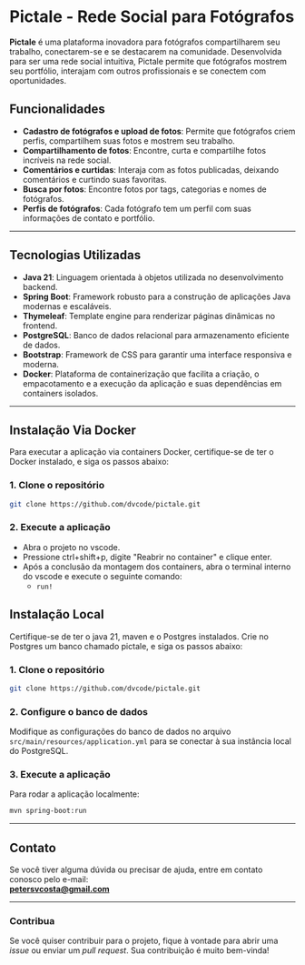 # Pictale - Rede Social para Fotógrafos

**Pictale** é uma plataforma inovadora para fotógrafos compartilharem seu trabalho, conectarem-se e se destacarem na comunidade. Desenvolvida para ser uma rede social intuitiva, Pictale permite que fotógrafos mostrem seu portfólio, interajam com outros profissionais e se conectem com oportunidades.

## Funcionalidades

- **Cadastro de fotógrafos e upload de fotos**: Permite que fotógrafos criem perfis, compartilhem suas fotos e mostrem seu trabalho.
- **Compartilhamento de fotos**: Encontre, curta e compartilhe fotos incríveis na rede social.
- **Comentários e curtidas**: Interaja com as fotos publicadas, deixando comentários e curtindo suas favoritas.
- **Busca por fotos**: Encontre fotos por tags, categorias e nomes de fotógrafos.
- **Perfis de fotógrafos**: Cada fotógrafo tem um perfil com suas informações de contato e portfólio.

---

## Tecnologias Utilizadas

- **Java 21**: Linguagem orientada à objetos utilizada no desenvolvimento backend.
- **Spring Boot**: Framework robusto para a construção de aplicações Java modernas e escaláveis.
- **Thymeleaf**: Template engine para renderizar páginas dinâmicas no frontend.
- **PostgreSQL**: Banco de dados relacional para armazenamento eficiente de dados.
- **Bootstrap**: Framework de CSS para garantir uma interface responsiva e moderna.
- **Docker**:  Plataforma de containerização que facilita a criação, o empacotamento e a execução da aplicação e suas dependências em containers isolados.

---

## Instalação Via Docker

Para executar a aplicação via containers Docker, certifique-se de ter o Docker instalado, e siga os passos abaixo:

### 1. Clone o repositório
```bash
git clone https://github.com/dvcode/pictale.git
```

### 2. Execute a aplicação

- Abra o projeto no vscode.
- Pressione ctrl+shift+p, digite "Reabrir no container" e clique enter.
- Após a conclusão da montagem dos containers, abra o terminal interno do vscode e execute o seguinte comando:
  - ```run!```

## Instalação Local

Certifique-se de ter o java 21, maven e o Postgres instalados. Crie no Postgres um banco chamado pictale, e siga os passos abaixo:

### 1. Clone o repositório
```bash
git clone https://github.com/dvcode/pictale.git
```
### 2. Configure o banco de dados

Modifique as configurações do banco de dados no arquivo `src/main/resources/application.yml` para se conectar à sua instância local do PostgreSQL.

### 3. Execute a aplicação

Para rodar a aplicação localmente:
```bash
mvn spring-boot:run
```

---

## Contato

Se você tiver alguma dúvida ou precisar de ajuda, entre em contato conosco pelo e-mail:  
**petersvcosta@gmail.com**

---

### Contribua

Se você quiser contribuir para o projeto, fique à vontade para abrir uma *issue* ou enviar um *pull request*. Sua contribuição é muito bem-vinda!
